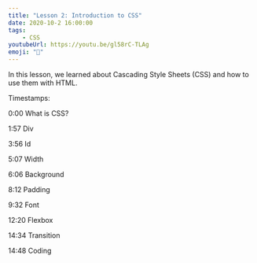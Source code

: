 ```yaml
---
title: "Lesson 2: Introduction to CSS"
date: 2020-10-2 16:00:00
tags:
    - CSS
youtubeUrl: https://youtu.be/gl58rC-TLAg
emoji: "🎨"
---
```

In this lesson, we learned about Cascading Style Sheets (CSS) and how to use them with HTML.

Timestamps:

0:00 What is CSS?

1:57 Div

3:56 Id

5:07 Width

6:06 Background

8:12 Padding

9:32 Font

12:20 Flexbox

14:34 Transition

14:48 Coding